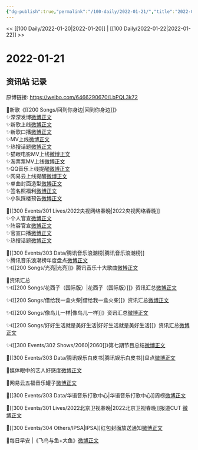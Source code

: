 ```yaml
---
{"dg-publish":true,"permalink":"/100-daily/2022-01-21/","title":"2022-01-21"}
---
```



<< [[100 Daily/2022-01-20\|2022-01-20]] | [[100 Daily/2022-01-22\|2022-01-22]] >>

# 2022-01-21

## 资讯站 记录

原博链接: https://weibo.com/6466290670/LbPQL3k72

🌟新歌《[[200 Songs/回到你身边\|回到你身边]]》  
✨深深发博[微博正文](https://m.weibo.cn/6466290670/4728021305264887)  
✨新歌上线[微博正文](https://m.weibo.cn/6466290670/4728020675597531)  
✨新歌口播[微博正文](https://m.weibo.cn/6466290670/4728023323247608)  
✨MV上线[微博正文](https://m.weibo.cn/6466290670/4728021057540767)  
✨热搜话题[微博正文](https://m.weibo.cn/6466290670/4728137902460773)  
✨猫眼电影MV上线[微博正文](https://m.weibo.cn/6466290670/4728020239911266)  
✨淘票票MV上线[微博正文](https://m.weibo.cn/6466290670/4728021484830738)  
✨QQ音乐上线提醒[微博正文](https://m.weibo.cn/6466290670/4728019207325503)  
✨网易云上线提醒[微博正文](https://m.weibo.cn/6466290670/4728021091881796)  
✨单曲封面造型[微博正文](https://m.weibo.cn/6466290670/4728041328611512)  
✨签名照福利[微博正文](https://m.weibo.cn/6466290670/4728110539606437)  
✨小队踩楼预告[微博正文](https://m.weibo.cn/6466290670/4728059975961540)

🌟[[300 Events/301 Lives/2022央视网络春晚\|2022央视网络春晚]]  
✨个人官宣[微博正文](https://m.weibo.cn/6466290670/4728044985516151)  
✨阵容官宣[微博正文](https://m.weibo.cn/6466290670/4728048546743057)  
✨官宣口播[微博正文](https://m.weibo.cn/6466290670/4728065073087008)  
✨热搜话题[微博正文](https://m.weibo.cn/6466290670/4728147356156645)

🌟[[300 Events/303 Data/腾讯音乐浪潮榜\|腾讯音乐浪潮榜]]  
✨腾讯音乐浪潮榜年度盘点[微博正文](https://m.weibo.cn/6466290670/4728009581397540)  
✨《[[200 Songs/光亮\|光亮]]》腾讯音乐十大歌曲[微博正文](https://m.weibo.cn/6466290670/4728049335535551)

🌟资讯汇总  
✨《[[200 Songs/花西子（国际版）\|花西子（国际版）]]》资讯汇总[微博正文](https://m.weibo.cn/6466290670/4728154554633525)

✨《[[200 Songs/借给我一盒火柴\|借给我一盒火柴]]》资讯汇总[微博正文](https://m.weibo.cn/6466290670/4728156625306948)

✨《[[200 Songs/像鸟儿一样\|像鸟儿一样]]》资讯汇总[微博正文](https://m.weibo.cn/6466290670/4728162019443309)

✨《[[200 Songs/好好生活就是美好生活\|好好生活就是美好生活]]》资讯汇总[微博正文](https://m.weibo.cn/6466290670/4728164737094591)

✨《[[300 Events/302 Shows/2060\|2060]]》第七期节目总结[微博正文](https://m.weibo.cn/6466290670/4728181402371070)

🌟[[300 Events/303 Data/腾讯娱乐白皮书\|腾讯娱乐白皮书]]盘点[微博正文](https://m.weibo.cn/6466290670/4728013603996243)

🌟媒体眼中的艺人好感度[微博正文](https://m.weibo.cn/6466290670/4728000253788907)

🌟网易云五福音乐罐子[微博正文](https://m.weibo.cn/6466290670/4728009792427923)

🌟[[300 Events/303 Data/华语音乐打歌中心\|华语音乐打歌中心]]周榜[微博正文](https://m.weibo.cn/6466290670/4728040418448035)

🌟[[300 Events/301 Lives/2022北京卫视春晚\|2022北京卫视春晚]]报道CUT [微博正文](https://m.weibo.cn/6466290670/4728221055323442)

🌟[[300 Events/304 Others/IPSA\|IPSA]]红包封面放送通知[微博正文](https://m.weibo.cn/6466290670/4728092599257521)

🌟每日早安 |《飞鸟与鱼+大鱼》[微博正文](https://m.weibo.cn/6466290670/4727994687688071)
